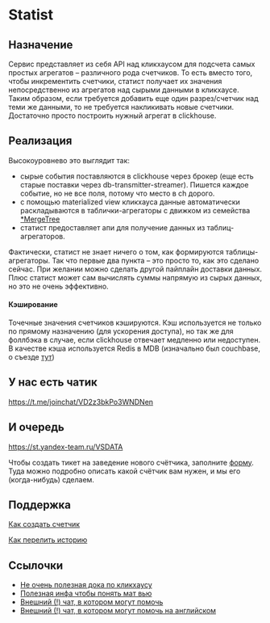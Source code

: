 # Statist

## Назначение
Сервис представляет из себя API над кликхаусом для подсчета самых простых агрегатов – различного рода счетчиков. То есть вместо того, чтобы инкрементить счетчики, статист получает их значения непосредственно из агрегатов над сырыми данными в кликхаусе. Таким образом, если требуется добавить еще один разрез/счетчик над теми же данными, то не требуется накликивать новые счетчики. Достаточно просто построить нужный агрегат в clickhouse.

## Реализация
Высокоуровнево это выглядит так:

- сырые события поставляются в clickhouse через брокер (еще есть старые поставки через db-transmitter-streamer). Пишется каждое событие, но не все поля, потому что место в ch дорого.
- с помощью materialized view кликхауса данные автоматически раскладываются в таблички-агрегаторы с движком из семейства [*MergeTree](https://clickhouse.tech/docs/ru/engines/table-engines/#mergetree)
- статист предоставляет апи для получение данных из таблиц-агрегаторов.

Фактически, статист не знает ничего о том, как формируются таблицы-агрегаторы. Так что первые два пункта – это просто то, как это сделано сейчас. При желании можно сделать другой пайплайн доставки данных. Плюс статист может сам вычислять суммы напрямую из сырых данных, но это не очень эффективно.

#### Кэширование
Точечные значения счетчиков кэшируются. Кэш используется не только по прямому назначению (для ускорения доступа), но так же для фоллбэка в случае, если clickhouse отвечает медленно или недоступен.  
В качестве кэша используется Redis в MDB (изначально был couchbase, о съезде [тут](https://st.yandex-team.ru/VSDATA-1433))

## У нас есть чатик

https://t.me/joinchat/VD2z3bkPo3WNDNen

## И очередь

https://st.yandex-team.ru/VSDATA

Чтобы создать тикет на заведение нового счётчика, заполните [форму](https://forms.yandex-team.ru/surveys/73406/).
Туда можно подробно описать какой счётчик вам нужен, и мы его (когда-нибудь) сделаем.

## Поддержка
[Как создать счетчик](./docs/counters.md)

[Как перелить историю](./docs/history.md)
## Ссылочки

* [Не очень полезная дока по кликхаусу](https://clickhouse.tech/docs/ru)
* [Полезная инфа чтобы понять мат вью](https://den-crane.github.io/Everything_you_should_know_about_materialized_views_commented.pdf)
* [Внешний (!) чат, в котором могут помочь](https://t.me/clickhouse_ru)
* [Внешний (!) чат, в котором могут помочь на английском](https://t.me/clickhouse_en)
